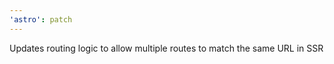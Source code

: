 ```yaml
---
'astro': patch
---
```


Updates routing logic to allow multiple routes to match the same URL in SSR
